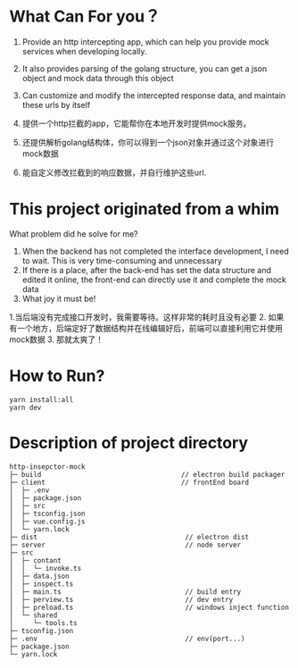 # What Can For you？

1. Provide an http intercepting app, which can help you provide mock services when developing locally.
2. It also provides parsing of the golang structure, you can get a json object and mock data through this object
3. Can customize and modify the intercepted response data, and maintain these urls by itself

1. 提供一个http拦截的app，它能帮你在本地开发时提供mock服务。
2. 还提供解析golang结构体，你可以得到一个json对象并通过这个对象进行mock数据
3. 能自定义修改拦截到的响应数据，并自行维护这些url.


# This project originated from a whim

What problem did he solve for me?

1. When the backend has not completed the interface development, I need to wait. This is very time-consuming and unnecessary
2. If there is a place, after the back-end has set the data structure and edited it online, the front-end can directly use it and complete the mock data
3. What joy it must be!

1.当后端没有完成接口开发时，我需要等待。这样非常的耗时且没有必要
2. 如果有一个地方，后端定好了数据结构并在线编辑好后，前端可以直接利用它并使用mock数据
3. 那就太爽了！

# How to Run?
```
yarn install:all
yarn dev
```

# Description of project directory

```
http-insepctor-mock
├─ build                                   // electron build packager
├─ client                                  // frontEnd board
│  ├─ .env
│  ├─ package.json
│  ├─ src 
│  ├─ tsconfig.json
│  ├─ vue.config.js
│  └─ yarn.lock
├─ dist                                     // electron dist
├─ server                                   // node server
├─ src
│  ├─ contant
│  │  └─ invoke.ts
│  ├─ data.json
│  ├─ inspect.ts
│  ├─ main.ts                               // build entry
│  ├─ perview.ts                            // dev entry
│  ├─ preload.ts                            // windows inject function
│  └─ shared
│     └─ tools.ts
├─ tsconfig.json
├─ .env                                     // env(port...)
├─ package.json
└─ yarn.lock

```